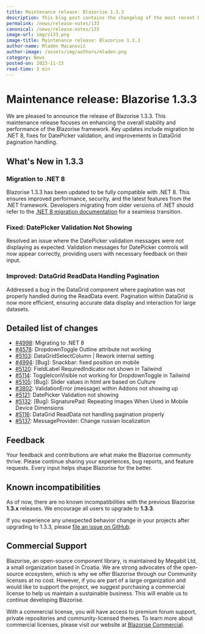 ```yaml
---
title: Maintenance release: Blazorise 1.3.3
description: This blog post contains the changelog of the most recent bug fixes included in the Blazorise v1.3.3 release.
permalink: /news/release-notes/133
canonical: /news/release-notes/133
image-url: img/v133.png
image-title: Maintenance release: Blazorise 1.3.3
author-name: Mladen Macanović
author-image: /assets/img/authors/mladen.png
category: News
posted-on: 2023-11-15
read-time: 3 min
---
```


# Maintenance release: Blazorise 1.3.3

We are pleased to announce the release of Blazorise 1.3.3. This maintenance release focuses on enhancing the overall stability and performance of the Blazorise framework. Key updates include migration to .NET 8, fixes for DatePicker validation, and improvements in DataGrid pagination handling.

## What's New in 1.3.3

### Migration to .NET 8

Blazorise 1.3.3 has been updated to be fully compatible with .NET 8. This ensures improved performance, security, and the latest features from the .NET framework. Developers migrating from older versions of .NET should refer to the [.NET 8 migration documentation](https://devblogs.microsoft.com/dotnet/announcing-asp-net-core-in-dotnet-8/ "Link to .NET 8 migration documentation") for a seamless transition.

### Fixed: DatePicker Validation Not Showing

Resolved an issue where the DatePicker validation messages were not displaying as expected. Validation messages for DatePicker controls will now appear correctly, providing users with necessary feedback on their input.

### Improved: DataGrid ReadData Handling Pagination

Addressed a bug in the DataGrid component where pagination was not properly handled during the ReadData event. Pagination within DataGrid is now more efficient, ensuring accurate data display and interaction for large datasets.

## Detailed list of changes

- [#4998](https://github.com/Megabit/Blazorise/pull/4998): Migrating to .NET 8
- [#4578](https://github.com/Megabit/Blazorise/issues/4578): DropdownToggle Outline attribute not working
- [#5103](https://github.com/Megabit/Blazorise/pull/5103): DataGridSelectColumn | Rework internal setting
- [#4994](https://github.com/Megabit/Blazorise/issues/4994): [Bug]: Snackbar: fixed position on mobile
- [#5120](https://github.com/Megabit/Blazorise/issues/5120): FieldLabel RequiredIndicator not shown in Tailwind
- [#5114](https://github.com/Megabit/Blazorise/issues/5114): ToggleIconVisible not working for DropdownToggle in Tailwind
- [#5105](https://github.com/Megabit/Blazorise/issues/5105): [Bug]: Slider values in html are based on Culture
- [#3802](https://github.com/Megabit/Blazorise/issues/3802): ValidationError (message) within Addons not showing up
- [#5121](https://github.com/Megabit/Blazorise/issues/5121): DatePicker Validation not showing
- [#5132](https://github.com/Megabit/Blazorise/issues/5132): [Bug]: SignaturePad: Repeating Images When Used in Mobile Device Dimensions
- [#5116](https://github.com/Megabit/Blazorise/issues/5116): DataGrid ReadData not handling pagination properly
- [#5137](https://github.com/Megabit/Blazorise/issues/5137): MessageProvider: Change russian localization

## Feedback

Your feedback and contributions are what make the Blazorise community thrive. Please continue sharing your experiences, bug reports, and feature requests. Every input helps shape Blazorise for the better.

## Known incompatibilities

As of now, there are no known incompatibilities with the previous Blazorise **1.3.x** releases. We encourage all users to upgrade to **1.3.3**.

If you experience any unexpected behavior change in your projects after upgrading to 1.3.3, please [file an issue on GitHub](https://github.com/Megabit/Blazorise/issues).

## Commercial Support

Blazorise, an open-source component library, is maintained by Megabit Ltd, a small organization based in Croatia. We are strong advocates of the open-source ecosystem, which is why we offer Blazorise through our Community licenses at no cost. However, if you are part of a large organization and would like to support the project, we suggest purchasing a commercial license to help us maintain a sustainable business. This will enable us to continue developing Blazorise.

With a commercial license, you will have access to premium forum support, private repositories and community-licensed themes. To learn more about commercial licenses, please visit our website at [Blazorise Commercial](https://blazorise.com/commercial).
